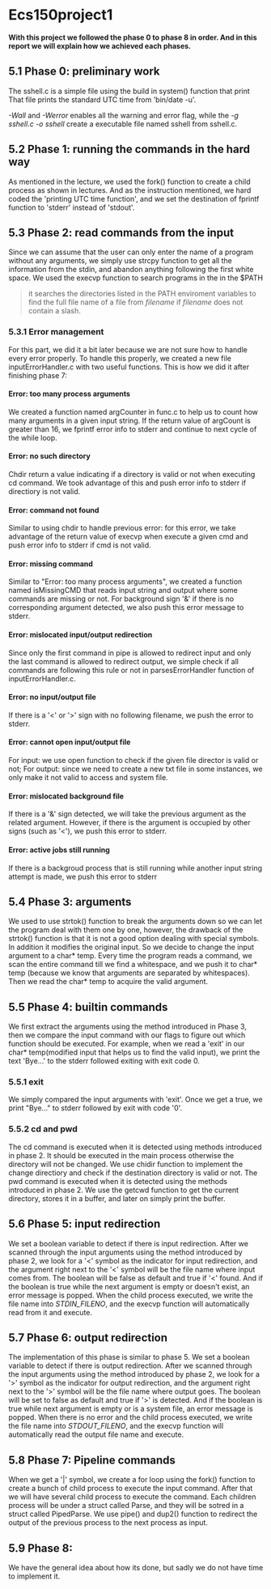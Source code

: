 # Ecs150project1

**With this project we followed the phase 0 to phase 8 in order. And in this report we will 
explain how we achieved each phases.**

## 5.1 Phase 0: preliminary work
The sshell.c is a simple file using the build in system() function that print That file prints the 
standard UTC time from 'bin/date -u'.

*-Wall* and *-Werror* enables all the warning and error flag, while the *-g sshell.c -o sshell* 
create a executable file named sshell from sshell.c.

## 5.2 Phase 1: running the commands in the hard way
As mentioned in the lecture, we used the fork() function to create a child process as shown in
lectures. And as the instruction mentioned, we hard coded the 'printing UTC time function', 
and we set the destination of fprintf function to 'stderr' instead of 'stdout'.

## 5.3 Phase 2: read commands from the input
Since we can assume that the user can only enter the name of a program without any
arguments, we simply use strcpy function to get all the information from the stdin, and
abandon anything following the first white space. We used the execvp function to search 
programs in the in the $PATH
> it searches the directories listed in the PATH enviroment variables to find the full file name of a file from *filename* if *filename* does not contain a slash.

### 5.3.1 Error management
For this part, we did it a bit later because we are not sure how to handle every error properly. 
To handle this properly, we created a new file inputErrorHandler.c with two useful functions. 
This is how we did it after finishing phase 7:

#### Error: too many process arguments
We created a function named argCounter in func.c to help us to count how many arguments in
a given input string. If the return value of argCount is greater than 16, we fprintf error info to 
stderr and continue to next cycle of the while loop.
#### Error: no such directory
Chdir return a value indicating if a directory is valid or not when executing cd command. We
took advantage of this and push error info to stderr if directiory is not valid. 
#### Error: command not found
Similar to using chdir to handle previous error: for this error, we take advantage of the return 
value of execvp when execute a given cmd and push error info to stderr if cmd is not valid. 
#### Error: missing command
Similar to "Error: too many process arguments", we created a function named isMissingCMD 
that reads input string and output where some commands are missing or not. 
For background sign '&' if there is no corresponding argument detected, we also push this 
error message to stderr.
#### Error: mislocated input/output redirection
Since only the first command in pipe is allowed to redirect input and only the last command is 
allowed to redirect output, we simple check if all commands are following this rule or not in 
parsesErrorHandler function of inputErrorHandler.c.
#### Error: no input/output file
If there is a '<' or '>' sign with no following filename, we push the error to stderr.
#### Error: cannot open input/output file
For input: we use open function to check if the given file director is valid or not;
For output: since we need to create a new txt file in some instances, we only make it not valid
to access and system file. 
#### Error: mislocated background file
If there is a '&' sign detected, we will take the previous argument as the related argument. 
However, if there is the argument is occupied by other signs (such as '<'), we push this error to
stderr.
#### Error: active jobs still running
If there is a backgroud process that is still running while another input string attempt is made, 
we push this error to stderr

## 5.4 Phase 3: arguments
We used to use strtok() function to break the arguments down so we can let the program deal 
with them one by one, however, the drawback of the strtok() function is that it is not a good 
option dealing with special symbols. In addition it modifies the original input. So we decide to 
change the input argument to a char* temp. Every time the program reads a command, we scan
the entire command till we find a whitespace, and we push it to char* temp (because we know 
that arguments are separated by whitespaces). Then we read the char* temp to acquire the 
valid argument.

## 5.5 Phase 4: builtin commands
We first extract the arguments using the method introduced in Phase 3, then we compare the 
input command with our flags to figure out which function should be executed. For example, 
when we read a 'exit' in our char* temp(modified input that helps us to find the valid input), we
print the text 'Bye...' to the stderr followed exiting with exit code 0.

### 5.5.1 exit
We simply compared the input arguments with 'exit'. Once we get a true, we print "Bye..." to
stderr followed by exit with code '0'. 

### 5.5.2 cd and pwd
The cd command is executed when it is detected using methods introduced in phase 2. 
It should be executed in the main process otherwise the directory will not be changed. We use 
chidir function to implement the change directiory and check if the destination directory is valid 
or not.
The pwd command is executed when it is detected using the methods introduced in phase 2.
We use the getcwd function to get the current directory, stores it in a buffer, and later on simply
print the buffer.

## 5.6 Phase 5: input redirection
We set a boolean variable to detect if there is input redirection. After we scanned through the 
input arguments using the method introduced by phase 2, we look for a '<' symbol as the 
indicator for input redirection, and the argument right next to the '<' symbol will be the file name
where input comes from. The boolean will be false as default and true if '<' found. And if the
boolean is true while the next argument is empty or doesn't exist, an error message is popped.
When the child process executed, we write the file name into *STDIN_FILENO*, and the execvp
function will automatically read from it and execute.

## 5.7 Phase 6: output redirection
The implementation of this phase is similar to phase 5. We set a boolean variable to detect if
there is output redirection. After we scanned through the input arguments using the method
introduced by phase 2, we look for a '>' symbol as the indicator for output redirection, and the 
argument right next to the '>' symbol will be the file name where output goes. The boolean will 
be set to false as default and true if '>' is detected. And if the boolean is true while next 
argument is empty or is a system file, an error message is popped. When there is no error and 
the child process executed, we write the file name into *STDOUT_FILENO*, and the execvp
function will automatically read the output file name and execute.

## 5.8 Phase 7: Pipeline commands
When we get a '|' symbol, we create a for loop using the fork() function to create a bunch of
child process to execute the input command. After that we will have several child process to 
execute the command. Each children process will be under a struct called Parse, and they will 
be sotred in a struct called PipedParse. We use pipe() and dup2() function to redirect the 
output of the previous process to the next process as input. 

## 5.9 Phase 8:
We have the general idea about how its done, but sadly we do not have time to implement it.
